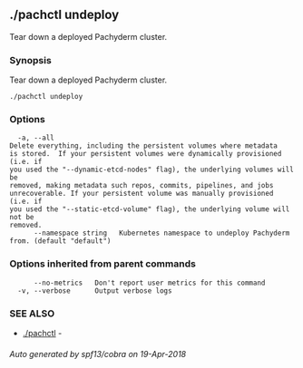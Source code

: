## ./pachctl undeploy

Tear down a deployed Pachyderm cluster.

### Synopsis


Tear down a deployed Pachyderm cluster.

```
./pachctl undeploy
```

### Options

```
  -a, --all                
Delete everything, including the persistent volumes where metadata
is stored.  If your persistent volumes were dynamically provisioned (i.e. if
you used the "--dynamic-etcd-nodes" flag), the underlying volumes will be
removed, making metadata such repos, commits, pipelines, and jobs
unrecoverable. If your persistent volume was manually provisioned (i.e. if
you used the "--static-etcd-volume" flag), the underlying volume will not be
removed.
      --namespace string   Kubernetes namespace to undeploy Pachyderm from. (default "default")
```

### Options inherited from parent commands

```
      --no-metrics   Don't report user metrics for this command
  -v, --verbose      Output verbose logs
```

### SEE ALSO
* [./pachctl](./pachctl.md)	 - 

###### Auto generated by spf13/cobra on 19-Apr-2018
